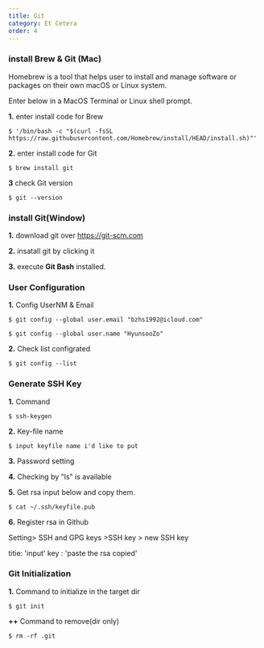 ```yaml
---
title: Git
category: Et Cetera
order: 4
---
```


### install Brew & Git (Mac) 

Homebrew is a tool that helps user to install and manage software or packages on their own macOS or Linux system.

Enter below in a MacOS Terminal or Linux shell prompt.

**1.** enter install code for Brew
```
$ '/bin/bash -c "$(curl -fsSL https://raw.githubusercontent.com/Homebrew/install/HEAD/install.sh)"'
```
**2.** enter install code for Git
```
$ brew install git
```
**3** check Git version
```
$ git --version
```


### install Git(Window) 

**1.** download git over  https://git-scm.com

**2.** insatall git by clicking it

**3.** execute **Git Bash** installed.


### User Configuration

**1.** Config UserNM & Email

```
$ git config --global user.email "bzhs1992@icloud.com"
```

```
$ git config --global user.name "HyunsooZo"

```
**2.** Check list configrated

```
$ git config --list
```


### Generate SSH Key 

**1.** Command
```
$ ssh-keygen 
```
**2.** Key-file name
```
$ input keyfile name i'd like to put
```
**3.** Password setting

**4.** Checking by "ls" is available

**5.** Get rsa
input below and copy them. 
```
$ cat ~/.ssh/keyfile.pub
```
**6.** Register rsa in Github

Setting> SSH and GPG keys >SSH key > new SSH key

titie: 'input'
key : 'paste the rsa copied'


### Git Initialization

**1.** Command to initialize
in the target dir
```
$ git init
```
**++** Command to remove(dir only)
```
$ rm -rf .git
```

